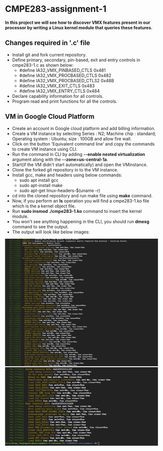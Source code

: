 # CMPE283-assignment-1
**In this project we will see how to discover VMX features present in our processor by writing a Linux kernel module that queries these features.**

## **Changes required in '.c' file**
* Install git and fork current repository.
* Define primary, secondary, pin-based, exit and entry controls in cmpe283-1.c as shown below:
  * #define IA32_VMX_PINBASED_CTLS		0x481
  * #define IA32_VMX_PROCBASED_CTLS 	0x482
  * #define IA32_VMX_PROCBASED_CTLS2	0x48B
  * #define IA32_VMX_EXIT_CTLS		    0x483
  * #define IA32_VMX_ENTRY_CTLS		  0x484
* Declare capability information for all controls.
* Program read and print functions for all the controls.

## **VM in Google Cloud Platform**
* Create an account in Google cloud platform and add billing information.
* Create a VM instance by selecting Series : N2; Machine chip : standard; Operating system : Ubuntu; size : 100GB and allow fire wall.
* Click on the button 'Equivalent command line' and copy the commands to create VM instance using CLI.
* Run the command in CLI by adding **--enable nested virtualization** argument along with the **--zone=us-central-1a**.
* Start(if the VM didn't start automatically) and open the VMinstance.
* Clone the forked git repository in to the VM instance.
* Install gcc, make and headers using below commands:
  * sudo apt install gcc
  * sudo apt-install make
  * sudo apt-get linux-headers-$(uname -r)
* cd into the cloned repository and run make file using **make** command.
* Now, if you perform an **ls** operation you will find a cmpe283-1.ko file which is the a kernel object file.
* Run **sudo insmod ./cmpe283-1.ko** command to insert the kernel module.
* You won't see anything happening in the CLI, you should run **dmesg** command to see the output.
* The output will look like below images:

![alt text](https://github.com/tivi2105/CMPE283-assignment-1/blob/main/output_image_1.png)
![alt text](https://github.com/tivi2105/CMPE283-assignment-1/blob/main/output_image_2.png)

  
